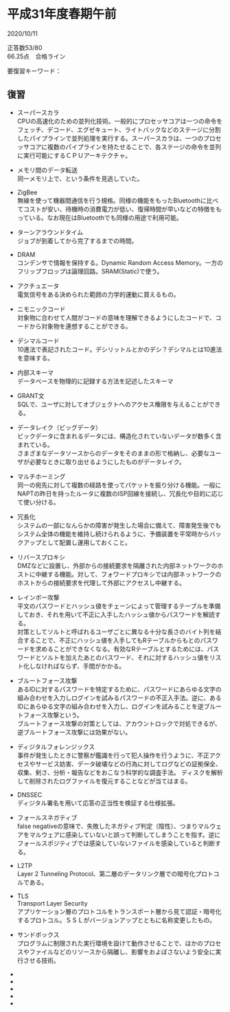 # 平成31年度春期午前

2020/10/11  

正答数53/80    
66.25点　合格ライン  

要復習キーワード：

## 復習


- スーパースカラ  
CPUの高速化のための並列化技術。一般的にプロセッサコアは一つの命令をフェッチ、デコード、エグゼキュート、ライトバックなどのステージに分割したパイプラインで並列処理を実行する。スーパースカラは、一つのプロセッサコアに複数のパイプラインを持たせることで、各ステージの命令を並列に実行可能にするＣＰＵアーキテクチャ。

- メモリ間のデータ転送  
同一メモリ上で、という条件を見逃していた。

- ZigBee  
無線を使って機器間通信を行う規格。同様の機能をもったBluetoothに比べてコストが安い、待機時の消費電力が低い、復帰時間が早いなどの特徴をもっている。なお現在はBluetoothでも同様の用途で利用可能。  

- ターンアラウンドタイム  
ジョブが到着してから完了するまでの時間。

- DRAM  
コンデンサで情報を保持する。Dynamic Random Access Memory。一方のフリップフロップは論理回路。SRAM(Static)で使う。  

- アクチュエータ  
電気信号をある決められた範囲の力学的運動に買えるもの。

- ニモニックコード  
対象物に合わせて人間がコードの意味を理解できるようにしたコードで、コードから対象物を連想することができる。  

- デシマルコード  
10進法で表記されたコード。デシリットルとかのデシ？デシマルとは10進法を意味する。

- 内部スキーマ  
データベースを物理的に記録する方法を記述したスキーマ

- GRANT文  
SQLで、ユーザに対してオブジェクトへのアクセス権限を与えることができる。  

- データレイク（ビッグデータ）  
ビックデータに含まれるデータには、構造化されていないデータが数多く含まれている。  
さまざまなデータソースからのデータをそのままの形で格納し、必要なユーザが必要なときに取り出せるようにしたものがデータレイク。  

- マルチホーミング  
同一の宛先に対して複数の経路を使ってパケットを振り分ける機能。一般にNAPTの昨日を持ったルータに複数のISP回線を接続し、冗長化や目的に応じて使い分ける。

- 冗長化   
システムの一部になんらかの障害が発生した場合に備えて、障害発生後でもシステム全体の機能を維持し続けられるように、予備装置を平常時からバックアップとして配置し運用しておくこと。   

- リバースプロキシ  
DMZなどに設置し、外部からの接続要求を隔離された内部ネットワークのホストに中継する機能。対して、フォワードプロキシでは内部ネットワークのホストからの接続要求を代理して外部にアクセスし中継する。

- レインボー攻撃  
平文のパスワードとハッシュ値をチェーンによって管理するテーブルを準備しておき、それを用いて不正に入手したハッシュ値からパスワードを解読する。  
対策としてソルトと呼ばれるユーザごとに異なる十分な長さのバイト列を結合することで、不正にハッシュ値を入手してもRテーブルからもとのパスワードを求めることができなくなる。有効なRテーブルとするためには、パスワードとソルトを加えたあとのバスワード、それに対するハッシュ値をリスト化しなければならず、手間がかかる。


- ブルートフォース攻撃  
あるIDに対するパスワードを特定するために、パスワードにあらゆる文字の組み合わせを入力しログインを試みるパスワードの不正入手法。逆に、あるIDにあらゆる文字の組み合わせを入力し、ログインを試みることを逆ブルートフォース攻撃という。  
ブルートフォース攻撃の対策としては、アカウントロックで対処できるが、逆ブルートフォース攻撃には効果がない。

- ディジタルフォレンジックス  
事件が発生したときに警察が鑑識を行って犯人操作を行うように、不正アクセスやサービス妨害、データ破壊などの行為に対してログなどの証拠保全、収集、剣さ、分析・報告などをおこなう科学的な調査手法。
ディスクを解析して削除されたログファイルを復元することなどが当てはまる。  


- DNSSEC  
ディジタル署名を用いて応答の正当性を検証する仕様拡張。  

- フォールスネガティブ  
false negativeの意味で、失敗したネガティブ判定（陰性）、つまりマルウェアをマルウェアに感染していないと誤って判断してしまうことを指す。逆にフォールスポジティブでは感染していないファイルを感染していると判断する。  

- L2TP  
Layer 2 Tunneling Protocol、第二層のデータリンク層での暗号化プロトコルである。

- TLS  
Transport Layer Security  
アプリケーション層のプロトコルをトランスポート層から見て認証・暗号化するプロトコル。ＳＳＬがバージョンアップとともに名称変更したもの。  

- サンドボックス  
プログラムに制限された実行環境を設けて動作させることで、ほかのプロセスやファイルなどのリソースから隔離し、影響をおよぼさないよう安全に実行させる技術。  

- 
- 
- 
- 
- 